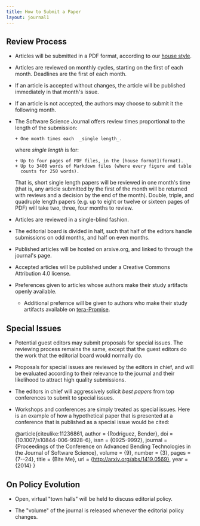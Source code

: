 ```yaml
---
title: How to Submit a Paper
layout: journal1
---
```


Review Process
---------------------

* Articles will be submitted in a PDF format,
  according to our [house style](format).

* Articles are reviewed on monthly cycles, starting
  on the first of each month. Deadlines are the
  first of each month.

* If an article is accepted without changes, the
  article will be published immediately in that
  month's issue.

* If an article is not accepted, the authors may
  choose to submit it the following month.

* The Software Science Journal offers review times proportional to
  the length of the submission:
  
      + One month times each  _single length_.

  where _single length_ is for:

      + Up to four pages of PDF files, in the [house format](format).
      + Up to 3400 words of Markdown files (where every figure and table
        counts for 250 words).
  
  That is, short single length papers will be
  reviewed in one month's time (that is, any article
  submitted by the first of the month will be
  returned with reviews and a decision by the end of
  the month). Double, triple, and quadruple length papers
  (e.g. up to eight or twelve or sixteen pages of PDF)
  will take two, three, four months to review.

* Articles are reviewed in a single-blind fashion.

* The editorial board is divided in half, such that
  half of the editors handle submissions on odd
  months, and half on even months.

* Published articles will be hosted on arxive.org,
  and linked to through the journal's page.

* Accepted articles will be published under a
  Creative Commons Attribution 4.0 license.

* Preferences given to articles whose authors make
  their study artifacts openly available.

     + Additional prefernce will be given to authors who
	   make their study artifacts available
	   on [tera-Promise](http://openscience.us/content).

Special Issues
--------------------

* Potential guest editors may submit proposals for
  special issues. The reviewing process remains the
  same, except that the guest editors do the work
  that the editorial board would normally do.

* Proposals for special issues are reviewed by the
  editors in chief, and will be evaluated according
  to their relevance to the journal and their
  likelihood to attract high quality submissions.

* The editors in chief will aggressively solicit
  *best papers* from top conferences to submit to
  special issues.

* Workshops and conferences are simply treated as
  special issues. Here is an example of how a
  hypothetical paper that is presented at a
  conference that is published as a special issue
  would be cited:

    @article{citeulike:11236861,
        author = {Rodriguez, Bender},
        doi = {10.1007/s10844-006-9928-6},
        issn = {0925-9992},
        journal = {Proceedings of the Conference on Advanced Bending Technologies in the Journal of Software Science},
        volume = {9},
        number = {3},
        pages = {7--24},
        title = {Bite Me},
        url = {http://arxiv.org/abs/1419.0569},
        year = {2014}
    }

On Policy Evolution
--------------------------

* Open, virtual "town halls" will be held to discuss editorial policy.

* The "volume" of the journal is released whenever the editorial policy changes.
